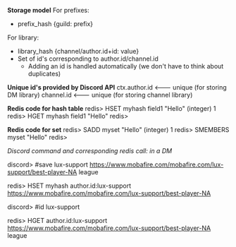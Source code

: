 **Storage model**
For prefixes: 
- prefix_hash {guild: prefix}

For library:
- library_hash {channel/author.id+id: value}
- Set of id's corresponding to author.id/channel.id 
    - Adding an id is handled automatically (we don't have to think about duplicates)

**Unique id's provided by Discord API**
ctx.author.id <--- unique (for storing DM library)
channel.id <--- unique (for storing channel library)

**Redis code for hash table**
redis> HSET myhash field1 "Hello"
(integer) 1
redis> HGET myhash field1
"Hello"
redis> 

**Redis code for set**
redis> SADD myset "Hello"
(integer) 1
redis> SMEMBERS myset
"Hello"
redis> 

*Discord command and corresponding redis call: in a DM*

discord> #save lux-support https://www.mobafire.com/mobafire.com/lux-support/best-player-NA league

redis> HSET myhash author.id:lux-support https://www.mobafire.com/mobafire.com/lux-support/best-player-NA 

discord> #id lux-support

redis> HGET author.id:lux-support 
https://www.mobafire.com/mobafire.com/lux-support/best-player-NA league

